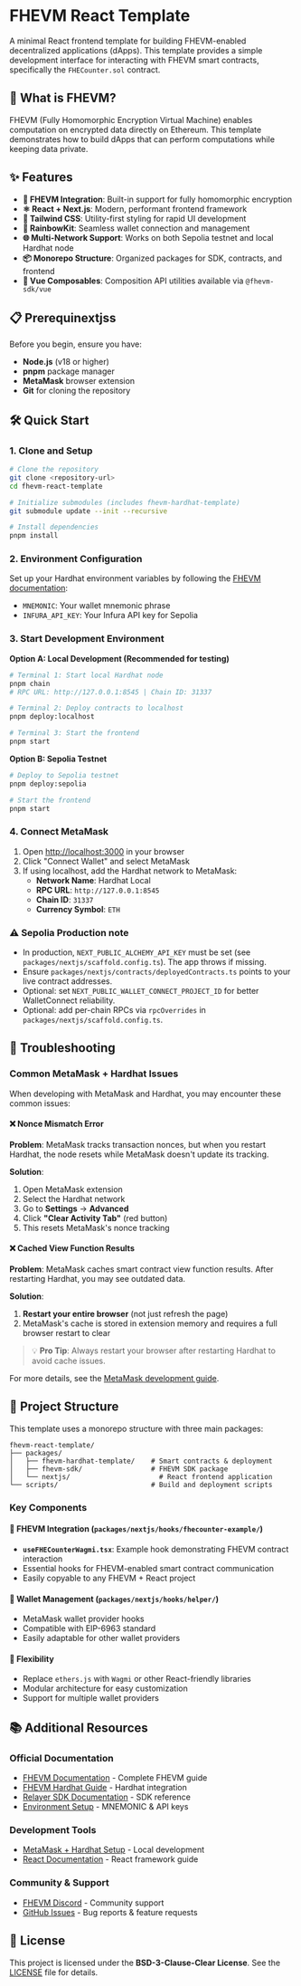 # FHEVM React Template

A minimal React frontend template for building FHEVM-enabled decentralized applications (dApps). This template provides a simple development interface for interacting with FHEVM smart contracts, specifically the `FHECounter.sol` contract.

## 🚀 What is FHEVM?

FHEVM (Fully Homomorphic Encryption Virtual Machine) enables computation on encrypted data directly on Ethereum. This template demonstrates how to build dApps that can perform computations while keeping data private.

## ✨ Features

- **🔐 FHEVM Integration**: Built-in support for fully homomorphic encryption
- **⚛️ React + Next.js**: Modern, performant frontend framework
- **🎨 Tailwind CSS**: Utility-first styling for rapid UI development
- **🔗 RainbowKit**: Seamless wallet connection and management
- **🌐 Multi-Network Support**: Works on both Sepolia testnet and local Hardhat node
- **📦 Monorepo Structure**: Organized packages for SDK, contracts, and frontend
- **🧩 Vue Composables**: Composition API utilities available via `@fhevm-sdk/vue`

## 📋 Prerequinextjss

Before you begin, ensure you have:

- **Node.js** (v18 or higher)
- **pnpm** package manager
- **MetaMask** browser extension
- **Git** for cloning the repository

## 🛠️ Quick Start

### 1. Clone and Setup

```bash
# Clone the repository
git clone <repository-url>
cd fhevm-react-template

# Initialize submodules (includes fhevm-hardhat-template)
git submodule update --init --recursive

# Install dependencies
pnpm install
```

### 2. Environment Configuration

Set up your Hardhat environment variables by following the [FHEVM documentation](https://docs.zama.ai/protocol/solidity-guides/getting-started/setup#set-up-the-hardhat-configuration-variables-optional):

- `MNEMONIC`: Your wallet mnemonic phrase
- `INFURA_API_KEY`: Your Infura API key for Sepolia

### 3. Start Development Environment

**Option A: Local Development (Recommended for testing)**

```bash
# Terminal 1: Start local Hardhat node
pnpm chain
# RPC URL: http://127.0.0.1:8545 | Chain ID: 31337

# Terminal 2: Deploy contracts to localhost
pnpm deploy:localhost

# Terminal 3: Start the frontend
pnpm start
```

**Option B: Sepolia Testnet**

```bash
# Deploy to Sepolia testnet
pnpm deploy:sepolia

# Start the frontend
pnpm start
```

### 4. Connect MetaMask

1. Open [http://localhost:3000](http://localhost:3000) in your browser
2. Click "Connect Wallet" and select MetaMask
3. If using localhost, add the Hardhat network to MetaMask:
   - **Network Name**: Hardhat Local
   - **RPC URL**: `http://127.0.0.1:8545`
   - **Chain ID**: `31337`
   - **Currency Symbol**: `ETH`

### ⚠️ Sepolia Production note

- In production, `NEXT_PUBLIC_ALCHEMY_API_KEY` must be set (see `packages/nextjs/scaffold.config.ts`). The app throws if missing.
- Ensure `packages/nextjs/contracts/deployedContracts.ts` points to your live contract addresses.
- Optional: set `NEXT_PUBLIC_WALLET_CONNECT_PROJECT_ID` for better WalletConnect reliability.
- Optional: add per-chain RPCs via `rpcOverrides` in `packages/nextjs/scaffold.config.ts`.

## 🔧 Troubleshooting

### Common MetaMask + Hardhat Issues

When developing with MetaMask and Hardhat, you may encounter these common issues:

#### ❌ Nonce Mismatch Error

**Problem**: MetaMask tracks transaction nonces, but when you restart Hardhat, the node resets while MetaMask doesn't update its tracking.

**Solution**:
1. Open MetaMask extension
2. Select the Hardhat network
3. Go to **Settings** → **Advanced**
4. Click **"Clear Activity Tab"** (red button)
5. This resets MetaMask's nonce tracking

#### ❌ Cached View Function Results

**Problem**: MetaMask caches smart contract view function results. After restarting Hardhat, you may see outdated data.

**Solution**:
1. **Restart your entire browser** (not just refresh the page)
2. MetaMask's cache is stored in extension memory and requires a full browser restart to clear

> 💡 **Pro Tip**: Always restart your browser after restarting Hardhat to avoid cache issues.

For more details, see the [MetaMask development guide](https://docs.metamask.io/wallet/how-to/run-devnet/).

## 📁 Project Structure

This template uses a monorepo structure with three main packages:

```
fhevm-react-template/
├── packages/
│   ├── fhevm-hardhat-template/    # Smart contracts & deployment
│   ├── fhevm-sdk/                 # FHEVM SDK package
│   └── nextjs/                      # React frontend application
└── scripts/                       # Build and deployment scripts
```

### Key Components

#### 🔗 FHEVM Integration (`packages/nextjs/hooks/fhecounter-example/`)
- **`useFHECounterWagmi.tsx`**: Example hook demonstrating FHEVM contract interaction
- Essential hooks for FHEVM-enabled smart contract communication
- Easily copyable to any FHEVM + React project

#### 🎣 Wallet Management (`packages/nextjs/hooks/helper/`)
- MetaMask wallet provider hooks
- Compatible with EIP-6963 standard
- Easily adaptable for other wallet providers

#### 🔧 Flexibility
- Replace `ethers.js` with `Wagmi` or other React-friendly libraries
- Modular architecture for easy customization
- Support for multiple wallet providers

## 📚 Additional Resources

### Official Documentation
- [FHEVM Documentation](https://docs.zama.ai/protocol/solidity-guides/) - Complete FHEVM guide
- [FHEVM Hardhat Guide](https://docs.zama.ai/protocol/solidity-guides/development-guide/hardhat) - Hardhat integration
- [Relayer SDK Documentation](https://docs.zama.ai/protocol/relayer-sdk-guides/) - SDK reference
- [Environment Setup](https://docs.zama.ai/protocol/solidity-guides/getting-started/setup#set-up-the-hardhat-configuration-variables-optional) - MNEMONIC & API keys

### Development Tools
- [MetaMask + Hardhat Setup](https://docs.metamask.io/wallet/how-to/run-devnet/) - Local development
- [React Documentation](https://reactjs.org/) - React framework guide

### Community & Support
- [FHEVM Discord](https://discord.com/invite/zama) - Community support
- [GitHub Issues](https://github.com/zama-ai/fhevm-react-template/issues) - Bug reports & feature requests

## 📄 License

This project is licensed under the **BSD-3-Clause-Clear License**. See the [LICENSE](LICENSE) file for details.
